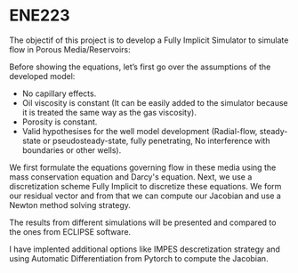 # ENE223

The objectif of this project is to develop a Fully Implicit Simulator to simulate flow in Porous Media/Reservoirs:

Before showing the equations, let’s first go over the assumptions of the developed model:
- No capillary effects.
- Oil viscosity is constant (It can be easily added to the simulator because it is treated the same way as the gas viscosity).
- Porosity is constant.
- Valid hypothesises for the well model development (Radial-flow, steady-state or pseudosteady-state, fully penetrating, No interference with boundaries or other wells).

We first formulate the equations governing flow in these media using the mass conservation equation and Darcy's equation. Next, we use a discretization scheme Fully Implicit to discretize these equations. We form our residual vector and from that we can compute our Jacobian and use a Newton method solving strategy.

The results from different simulations will be presented and compared to the ones from ECLIPSE software.

I have implented additional options like IMPES descretization strategy and using Automatic Differentiation from Pytorch to compute the Jacobian.
